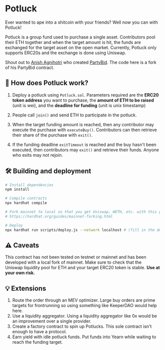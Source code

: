 # Potluck

Ever wanted to ape into a shitcoin with your friends? Well now you can with Potluck!

Potluck is a group fund used to purchase a single asset. Contributors pool their ETH together and when the target amount is hit, the funds are exchanged for the target asset on the open market. Currently, Potluck only supports ERC20s and the exchange is done using Uniswap.

Shout out to [Anish Agnihotri](https://twitter.com/_anishagnihotri) who created [PartyBid](https://github.com/Anish-Agnihotri/partybid). The code here is a fork of his PartyBid contract.

## 🧐 How does Potluck work?

1. Deploy a potluck using `Potluck.sol`. Parameters required are the **ERC20 token address** you want to purchase, the **amount of ETH to be raised** (unit is wei), and the **deadline for funding** (unit is unix timestamp)

2. People call `join()` and send ETH to participate in the potluck.

3. When the target funding amount is reached, then any contributor may execute the purchase with `executeBuy()`. Contributors can then retrieve their share of the purchase with `exit()`.

4. If the funding deadline `exitTimeout` is reached and the buy hasn't been executed, then contributors may `exit()` and retrieve their funds. Anyone who exits may not rejoin.

## 🛠 Building and deployment

```bash
# Install dependencies
npm install

# Compile contracts
npx hardhat compile

# Fork mainnet to local so that you get Uniswap, WETH, etc. with this guide
# https://hardhat.org/guides/mainnet-forking.html

# Deploy
npx hardhat run scripts/deploy.js --network localhost # (fill in the deploy script to your liking)
```

## ⚠️ Caveats

This contract has not been tested on testnet or mainnet and has been developed with a local fork of mainnet. Make sure to check that the Uniswap liquidity pool for ETH and your target ERC20 token is stable. **Use at your own risk.**

## 💡 Extensions

1. Route the order through an MEV optimizer. Large buy orders are prime targets for frontrunning so using something like KeeperDAO would help here.
2. Use a liquidity aggregator. Using a liquidity aggregator like 0x would be an improvement over a single provider.
3. Create a factory contract to spin up Potlucks. This sole contract isn't enough to have a protocol.
4. Earn yield with idle potluck funds. Put funds into Yearn while waiting to reach the funding target.
